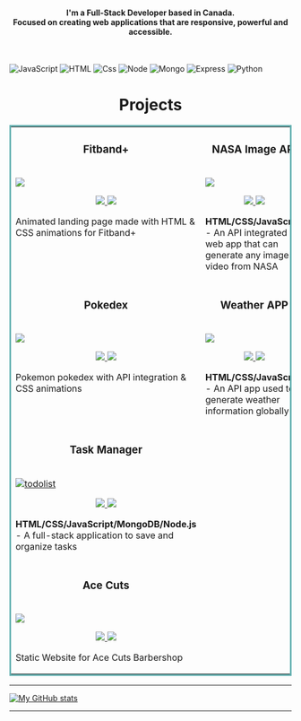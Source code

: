 <h4 align="center">
I'm a Full-Stack Developer based in Canada. <br />  Focused on creating web applications that are responsive, powerful and accessible.
</h4>
<br>


<p>
  <img alt="JavaScript" src="https://img.shields.io/badge/JavaScript-F7DF1E?logo=javascript&logoColor=white&style=for-the-badge" />
  <img alt="HTML" src="https://img.shields.io/badge/HTML-E34F26?logo=html5&logoColor=white&style=for-the-badge" />
  <img alt="Css" src="https://img.shields.io/badge/CSS-1572B6?logo=css3&logoColor=white&style=for-the-badge" />
  <img alt="Node" src="https://img.shields.io/badge/NODE-339933?logo=node.js&logoColor=white&style=for-the-badge" /> 
  <img alt="Mongo" src="https://img.shields.io/badge/MONGODB-47A248?logo=mongodb&logoColor=white&style=for-the-badge" /> 
  <img alt="Express" src="https://img.shields.io/badge/EXPRESS-000000?logo=express&logoColor=white&style=for-the-badge" />
  <img alt="Python" src="https://img.shields.io/badge/PYTHON-3776AB?logo=python&logoColor=white&style=for-the-badge" />


<h1 align="center">Projects</h1>


<table bordercolor="#66b2b2">
  <tr>  
    <td width="50%" valign="top">
      <h3 align="center"> Fitband+ </h3>
        <br />
        <a target="_blank" href="https://fitbandpage.netlify.app/">
            <img src="https://user-images.githubusercontent.com/98681977/171325956-0f6d146f-0354-4e51-8074-e8d7949760f8.gif"/>
        </a>
        <br />
        <p align="center">
		<a href="https://github.com/njohal13/animated-landingpage" target="_blank">
    			<img src="https://img.shields.io/static/v1?label=|&message=REPO&color=23555f&style=plastic&logo=github&logo-color=white"/>
  		</a>  
  		<a href="https://fitbandpage.netlify.app/" target="_blank">
    			<img src="https://img.shields.io/static/v1?label=|&message=WEBSITE&color=cdf998&style=plastic&logo=wordpress&logo-color=white"/>
  		</a>
	</p>
        <p> Animated landing page made with HTML & CSS animations for Fitband+ </p>
    </td>

	  
   <td width="50%" valign="top">
      <h3 align="center"> NASA Image API </h3>
        <br />
      	<a target="_blank" href="">
           <img src="https://user-images.githubusercontent.com/98681977/172957833-1f0e8aba-49a6-4118-9a55-2ba4147e61a1.gif"/>
      	</a>
        <br />
        <p align="center">
		<a href="https://github.com/njohal13/" target="_blank">
    			<img src="https://img.shields.io/static/v1?label=|&message=REPO&color=23555f&style=plastic&logo=github&logo-color=white"/>
  		</a>  
  		<a href="" target="_blank">
    			<img src="https://img.shields.io/static/v1?label=|&message=WEBSITE&color=cdf998&style=plastic&logo=wordpress&logo-color=white"/>
  		</a>
	</p> 
        <p><strong>HTML/CSS/JavaScript</strong> - An API integrated web app that can generate any image or video from NASA </p>
    </td> 	  
  </tr>
  <tr>  
    <td width="50%" valign="top">
      <h3 align="center"> Pokedex </h3>
        <br />
        <a target="_blank" href="">
            <img src="https://user-images.githubusercontent.com/98681977/168454881-6a199e2b-c9a4-42cf-896b-bc4e658ad2f5.gif"/>
        </a>
        <br />
        <p align="center">
		<a href="https://github.com/njohal13/pokedex" target="_blank">
    			<img src="https://img.shields.io/static/v1?label=|&message=REPO&color=23555f&style=plastic&logo=github&logo-color=white"/>
  		</a>  
  		<a href="" target="_blank">
    			<img src="https://img.shields.io/static/v1?label=|&message=WEBSITE&color=cdf998&style=plastic&logo=wordpress&logo-color=white"/>
  		</a>
	</p>
        <p> Pokemon pokedex with API integration & CSS animations </p>
    </td>
     <td width="50%" valign="top">
      <h3 align="center"> Weather APP </h3>
        <br />
        <a target="_blank" href="https://njweather.netlify.app/">
            <img src="https://user-images.githubusercontent.com/98681977/168454927-7e89250e-193c-4602-808a-ba251c6a9790.gif"/>
        </a>
        <br />
        <p align="center">
  	    <a href="https://github.com/njohal13/weather" target="_blank">
	    	<img src="https://img.shields.io/static/v1?label=|&message=REPO&color=23555f&style=plastic&logo=github&logo-color=white"/>
	    </a>  
	    <a href="https://njweather.netlify.app/" target="_blank">    
	    	<img src="https://img.shields.io/static/v1?label=|&message=WEBSITE&color=cdf998&style=plastic&logo=wordpress&logo-color=white"/>
	    </a>
      	</p>
        <p><strong>HTML/CSS/JavaScript</strong> - An API app used to generate weather information globally</p>
    </td>  
  </tr>
  <tr>  
    <td width="50%" valign="top">
      <h3 align="center"> Task Manager </h3>
        <br />
      	<a target="_blank" href="">
          <img alt="todolist" src="https://user-images.githubusercontent.com/98681977/187013522-4fb0d35b-f730-48dc-88a9-bcb79af92c24.png"/>
        </a>
        <br />
        <p align="center">
  	    <a href="" target="_blank">
	    	<img src="https://img.shields.io/static/v1?label=|&message=REPO&color=23555f&style=plastic&logo=github&logo-color=white"/>
	    </a>  
  	    <a href="https://github.com/njohal13/to-do-list" target="_blank">
	    	<img src="https://img.shields.io/static/v1?label=|&message=WEBSITE&color=cdf998&style=plastic&logo=wordpress&logo-color=white"/>
	    </a>
      	</p>
        <p><strong>HTML/CSS/JavaScript/MongoDB/Node.js</strong> - A full-stack application to save and organize tasks</p>
     
  <tr>  
    <td width="50%" valign="top">
      <h3 align="center"> Ace Cuts </h3>
        <br />
        <a target="_blank" href="https://acecutsbarbers.netlify.app/">
            <img src="https://user-images.githubusercontent.com/98681977/182456318-afe8393b-5066-4dd6-b03d-b76b3162feb3.png"/>
        </a>
        <br />
        <p align="center">
		<a href="https://github.com/njohal13/fullwebsitev2-barbershop" target="_blank">
    			<img src="https://img.shields.io/static/v1?label=|&message=REPO&color=23555f&style=plastic&logo=github&logo-color=white"/>
  		</a>  
  		<a href="https://acecutsbarbers.netlify.app/" target="_blank">
    			<img src="https://img.shields.io/static/v1?label=|&message=WEBSITE&color=cdf998&style=plastic&logo=wordpress&logo-color=white"/>
  		</a>
	</p>
        <p> Static Website for Ace Cuts Barbershop </p>
    </td>
   <tr> 
     
</table>







<hr/>

[![My GitHub stats](https://github-readme-stats.vercel.app/api?username=njohal13&show_icons=true&theme=tokyonight)](https://github.com/njohal13/github-readme-stats)

<hr/>
<!--
**njohal13/njohal13** is a ✨ _special_ ✨ repository because its `README.md` (this file) appears on your GitHub profile.

Here are some ideas to get you started:

- 🔭 I’m currently working on ...
- 🌱 I’m currently learning ...
- 👯 I’m looking to collaborate on ...
- 🤔 I’m looking for help with ...
- 💬 Ask me about ...
- 📫 How to reach me: ...
- 😄 Pronouns: ...
- ⚡ Fun fact: ...
-->
